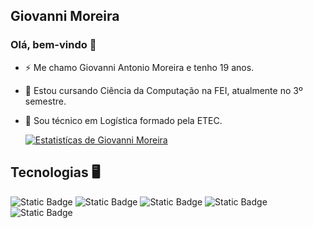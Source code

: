 ## Giovanni Moreira
### Olá, bem-vindo 👋
- ⚡ Me chamo Giovanni Antonio Moreira e tenho 19 anos.
- 💬 Estou cursando Ciência da Computação na FEI, atualmente no 3º semestre.
- 📖 Sou técnico em Logística formado pela ETEC.

  [![Estatistícas de Giovanni Moreira](https://github-readme-stats.vercel.app/api?username=GiovanniMoreira1&show_icons=true&theme=transparent)](https://github.com/anuraghazra/github-readme-stats)

## Tecnologias 🖥️
![Static Badge](https://img.shields.io/badge/python-white?style=for-the-badge&logo=python&labelColor=white&color=blue)
![Static Badge](https://img.shields.io/badge/HTML5-white?style=for-the-badge&logo=HTML5&labelColor=white&color=orange)
![Static Badge](https://img.shields.io/badge/CSS-white?style=for-the-badge&logo=css3&logoColor=blue&labelColor=white&color=blue)
![Static Badge](https://img.shields.io/badge/GIT-white?style=for-the-badge&logo=git&logoColor=orange&labelColor=white&color=orange)
![Static Badge](https://img.shields.io/badge/C-white?style=for-the-badge&logo=C&logoColor=blue&labelColor=white&color=blue)







